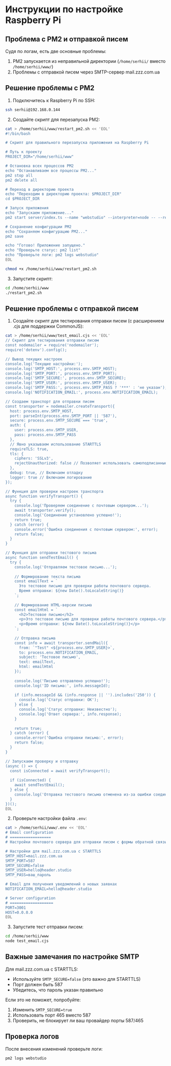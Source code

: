 # Инструкции по настройке Raspberry Pi

## Проблема с PM2 и отправкой писем

Судя по логам, есть две основные проблемы:
1. PM2 запускается из неправильной директории (`/home/serhii/` вместо `/home/serhii/www/`)
2. Проблемы с отправкой писем через SMTP-сервер mail.zzz.com.ua

## Решение проблемы с PM2

1. Подключитесь к Raspberry Pi по SSH:
```bash
ssh serhii@192.168.0.144
```

2. Создайте скрипт для перезапуска PM2:
```bash
cat > /home/serhii/www/restart_pm2.sh << 'EOL'
#!/bin/bash

# Скрипт для правильного перезапуска приложения на Raspberry Pi

# Путь к проекту
PROJECT_DIR="/home/serhii/www"

# Остановка всех процессов PM2
echo "Останавливаем все процессы PM2..."
pm2 stop all
pm2 delete all

# Переход в директорию проекта
echo "Переходим в директорию проекта: $PROJECT_DIR"
cd $PROJECT_DIR

# Запуск приложения
echo "Запускаем приложение..."
pm2 start server/index.ts --name "webstudio" --interpreter=node -- --require ts-node/register

# Сохранение конфигурации PM2
echo "Сохраняем конфигурацию PM2..."
pm2 save

echo "Готово! Приложение запущено."
echo "Проверьте статус: pm2 list"
echo "Проверьте логи: pm2 logs webstudio"
EOL

chmod +x /home/serhii/www/restart_pm2.sh
```

3. Запустите скрипт:
```bash
cd /home/serhii/www
./restart_pm2.sh
```

## Решение проблемы с отправкой писем

1. Создайте скрипт для тестирования отправки писем (с расширением .cjs для поддержки CommonJS):
```bash
cat > /home/serhii/www/test_email.cjs << 'EOL'
// Скрипт для тестирования отправки писем
const nodemailer = require('nodemailer');
require('dotenv').config();

// Вывод текущих настроек
console.log('Текущие настройки:');
console.log('SMTP_HOST:', process.env.SMTP_HOST);
console.log('SMTP_PORT:', process.env.SMTP_PORT);
console.log('SMTP_SECURE:', process.env.SMTP_SECURE);
console.log('SMTP_USER:', process.env.SMTP_USER);
console.log('SMTP_PASS:', process.env.SMTP_PASS ? '***' : 'не указан');
console.log('NOTIFICATION_EMAIL:', process.env.NOTIFICATION_EMAIL);

// Создаем транспорт для отправки писем
const transporter = nodemailer.createTransport({
  host: process.env.SMTP_HOST,
  port: parseInt(process.env.SMTP_PORT || '587'),
  secure: process.env.SMTP_SECURE === 'true',
  auth: {
    user: process.env.SMTP_USER,
    pass: process.env.SMTP_PASS
  },
  // Явно указываем использование STARTTLS
  requireTLS: true,
  tls: {
    ciphers: 'SSLv3',
    rejectUnauthorized: false // Позволяет использовать самоподписанные сертификаты
  },
  debug: true, // Включаем отладку
  logger: true // Включаем логирование
});

// Функция для проверки настроек транспорта
async function verifyTransport() {
  try {
    console.log('Проверяем соединение с почтовым сервером...');
    await transporter.verify();
    console.log('Соединение установлено успешно!');
    return true;
  } catch (error) {
    console.error('Ошибка соединения с почтовым сервером:', error);
    return false;
  }
}

// Функция для отправки тестового письма
async function sendTestEmail() {
  try {
    console.log('Отправляем тестовое письмо...');
    
    // Формирование текста письма
    const emailText = `
      Это тестовое письмо для проверки работы почтового сервера.
      Время отправки: ${new Date().toLocaleString()}
    `;
    
    // Формирование HTML-версии письма
    const emailHtml = `
      <h2>Тестовое письмо</h2>
      <p>Это тестовое письмо для проверки работы почтового сервера.</p>
      <p>Время отправки: ${new Date().toLocaleString()}</p>
    `;
    
    // Отправка письма
    const info = await transporter.sendMail({
      from: `"Test" <${process.env.SMTP_USER}>`,
      to: process.env.NOTIFICATION_EMAIL,
      subject: 'Тестовое письмо',
      text: emailText,
      html: emailHtml
    });
    
    console.log('Письмо отправлено успешно!');
    console.log('ID письма:', info.messageId);
    
    if (info.messageId && (info.response || '').includes('250')) {
      console.log('Статус отправки: OK');
    } else {
      console.log('Статус отправки: Неизвестно');
      console.log('Ответ сервера:', info.response);
    }
    
    return true;
  } catch (error) {
    console.error('Ошибка отправки письма:', error);
    return false;
  }
}

// Запускаем проверку и отправку
(async () => {
  const isConnected = await verifyTransport();
  
  if (isConnected) {
    await sendTestEmail();
  } else {
    console.log('Отправка тестового письма отменена из-за ошибки соединения.');
  }
})();
EOL
```

2. Проверьте настройки файла `.env`:
```bash
cat > /home/serhii/www/.env << 'EOL'
# Email configuration
# ==================
# Настройки почтового сервера для отправки писем с формы обратной связи

# Настройки для mail.zzz.com.ua с STARTTLS
SMTP_HOST=mail.zzz.com.ua
SMTP_PORT=587
SMTP_SECURE=false
SMTP_USER=hello@header.studio
SMTP_PASS=ваш_пароль

# Email для получения уведомлений о новых заявках
NOTIFICATION_EMAIL=hello@header.studio

# Server configuration
# ===================
PORT=3001
HOST=0.0.0.0
EOL
```

3. Запустите тест отправки писем:
```bash
cd /home/serhii/www
node test_email.cjs
```

## Важные замечания по настройке SMTP

Для mail.zzz.com.ua с STARTTLS:
- Используйте `SMTP_SECURE=false` (это важно для STARTTLS)
- Порт должен быть 587
- Убедитесь, что пароль указан правильно

Если это не поможет, попробуйте:
1. Изменить `SMTP_SECURE=true`
2. Использовать порт 465 вместо 587
3. Проверить, не блокирует ли ваш провайдер порты 587/465

## Проверка логов

После внесения изменений проверьте логи:
```bash
pm2 logs webstudio
```
